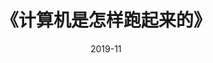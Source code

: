 ---
title: 《计算机是怎样跑起来的》
page: readings
score: 3
comment: 科普书籍
date: 2019-11
douban: https://book.douban.com/subject/26397183/
tags: 
- 计算机
---